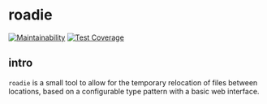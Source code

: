 # roadie

[![Maintainability](https://api.codeclimate.com/v1/badges/266ba210dc98df1fd086/maintainability)](https://codeclimate.com/github/cloudcloud/roadie/maintainability)
[![Test Coverage](https://api.codeclimate.com/v1/badges/266ba210dc98df1fd086/test_coverage)](https://codeclimate.com/github/cloudcloud/roadie/test_coverage)

## intro

``roadie`` is a small tool to allow for the temporary relocation of files between locations, based on a configurable
type pattern with a basic web interface.

